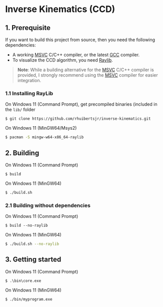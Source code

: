 # Inverse Kinematics (CCD)

## 1. Prerequisite 
If you want to build this project from source, then you need the following dependencies:

- A working [MSVC](https://visualstudio.microsoft.com/vs/features/cplusplus/) C/C++ compiler, or the latest [GCC](https://gcc.gnu.org/) compiler.
- To visualize the CCD algorithm, you need [Raylib](https://www.raylib.com/).

> **Note**: While a building alternative for the [MSVC](https://visualstudio.microsoft.com/vs/features/cplusplus/) C/C++ compiler is provided, I 
> strongly recommend using the [MSVC](https://visualstudio.microsoft.com/vs/features/cplusplus/) compiler for easier integration.

### 1.1 Installing RayLib
On Windows 11 (Command Prompt), get precompiled binaries (included in the `lib/` folder 
```batchfile
$ git clone https://github.com/rhuibertsjr/inverse-kinematics.git
```
On Windows 11 (MinGW64/Msys2)
```bash
$ pacman -S mingw-w64-x86_64-raylib
```

## 2. Building
On Windows 11 (Command Prompt)
```batchfile
$ build
```
On Windows 11 (MinGW64)
```bash
$ ./build.sh
```

### 2.1 Building without dependencies
On Windows 11 (Command Prompt)
```batchfile
$ build --no-raylib
```
On Windows 11 (MinGW64)
```bash
$ ./build.sh --no-raylib
```

## 3. Getting started
On Windows 11 (Command Prompt)
```batchfile
$ .\bin\core.exe
```
On Windows 11 (MinGW64)
```bash
$ ./bin/myprogram.exe
```